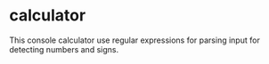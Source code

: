 # calculator

This console calculator use regular expressions for parsing input for detecting numbers and signs.